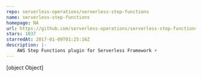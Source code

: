 ```yaml
---
repo: serverless-operations/serverless-step-functions
name: serverless-step-functions
homepage: NA
url: https://github.com/serverless-operations/serverless-step-functions
stars: 1037
starredAt: 2017-01-09T01:25:16Z
description: |-
    AWS Step Functions plugin for Serverless Framework ⚡️
---
```


[object Object]
